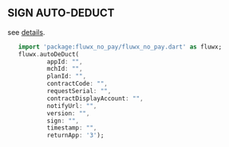 ## SIGN AUTO-DEDUCT
see [details](https://pay.weixin.qq.com/wiki/doc/api/pap.php?chapter=18_5&index=2).
```dart
   import 'package:fluwx_no_pay/fluwx_no_pay.dart' as fluwx;
   fluwx.autoDeDuct(
           appId: "",
           mchId: "",
           planId: "",
           contractCode: "",
           requestSerial: "",
           contractDisplayAccount: "",
           notifyUrl: "",
           version: "",
           sign: "",
           timestamp: "",
           returnApp: '3');
```